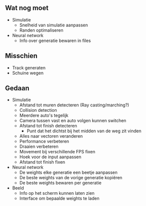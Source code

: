## Wat nog moet
- Simulatie
  - Snelheid van simulatie aanpassen
  - Randen optimaliseren
- Neural network
  - Info over generatie bewaren in files


## Misschien
- Track generaten
- Schuine wegen


## Gedaan
- Simulatie
  - Afstand tot muren detecteren (Ray casting/marching?)
  - Collision detection
  - Meerdere auto's tegelijk
  - Camera tussen vast en auto volgen kunnen switchen
  - Afstand tot finish detecteren
    - Punt dat het dichtst bij het midden van de weg zit vinden
  - Alles naar vectoren veranderen
  - Performance verbeteren
  - Draaien verbeteren
  - Movement bij verschillende FPS fixen
  - Hoek voor de input aanpassen
  - Afstand tot finish fixen
- Neural network
  - De weights elke generatie een beetje aanpassen
  - De beste weights van de vorige generatie kopiëren
  - De beste weights bewaren per generatie
- Beeld
  - Info op het scherm kunnen laten zien
  - Interface om bepaalde weights te laden